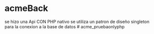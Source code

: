 # acmeBack
se hizo una Api CON PHP nativo se utiliza un patron de diseño singleton para la conexion a la base de datos # acme_pruebaonlyphp
